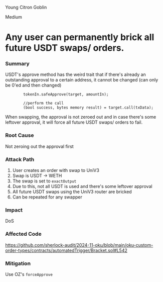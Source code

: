 Young Citron Goblin

Medium

# Any user can permanently brick all future USDT swaps/ orders.

### Summary
USDT's approve method has the weird trait that if there's already an outstanding approval to a certain address, it cannot be changed (can only be 0'ed and then changed)

```solidity
        tokenIn.safeApprove(target, amountIn);

        //perform the call
        (bool success, bytes memory result) = target.call(txData);
```

When swapping, the approval is not zeroed out and in case there's some leftover approval, it will force all future USDT swaps/ orders to fail. 


### Root Cause
Not zeroing out the approval first 

### Attack Path
1. User creates an order with swap to UniV3
2. Swap is USDT -> WETH
3. The swap is set to `exactOutput`
4. Due to this, not all USDT is used and there's some leftover approval
5. All future USDT swaps using the UniV3 router are bricked
6. Can be repeated for any swapper

### Impact
DoS

### Affected Code
https://github.com/sherlock-audit/2024-11-oku/blob/main/oku-custom-order-types/contracts/automatedTrigger/Bracket.sol#L542

### Mitigation
Use OZ's `forceApprove`